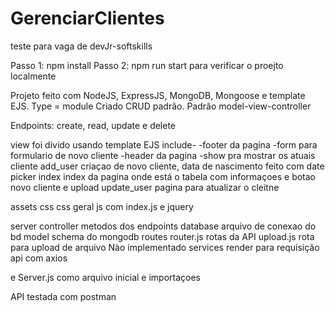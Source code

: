 # GerenciarClientes
teste para vaga de devJr-softskills

Passo 1: npm install
Passo 2: npm run start
para verificar o proejto localmente


Projeto feito com NodeJS, ExpressJS, MongoDB, Mongoose e template EJS. Type = module
Criado CRUD padrão.
Padrão model-view-controller

Endpoints: create, read, update e delete

view foi divido usando template EJS
include-
 -footer da pagina
 -form para formulario de novo cliente
 -header da pagina
 -show pra mostrar os atuais cliente
add_user criaçao de novo cliente, data de nascimento feito com date picker
index index da pagina onde está o tabela com informaçoes e botao novo cliente e upload
update_user pagina para atualizar o cleitne

assets
  css css geral
  js com index.js e jquery
  
server
  controller metodos dos endpoints
  database arquivo de conexao do bd
  model schema do mongodb
  routes 
    router.js rotas da API
    upload.js rota para upload de arquivo Nào implementado
 services render para requisição api com axios
    
    
e Server.js como arquivo inicial e importaçoes

API testada com postman
